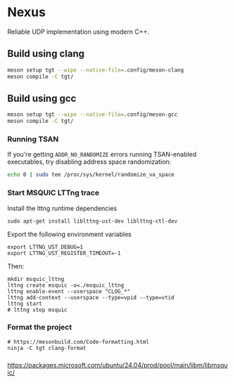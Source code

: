 # Nexus

Reliable UDP implementation using modern C++.

## Build using clang

```sh
meson setup tgt --wipe --native-file=.config/meson-clang
meson compile -C tgt/
```


## Build using gcc

```sh
meson setup tgt --wipe --native-file=.config/meson-gcc
meson compile -C tgt/
```


### Running TSAN

If you're getting `ADDR_NO_RANDOMIZE` errors running TSAN-enabled executables, try disabling address space randomization:


```sh
echo 0 | sudo tee /proc/sys/kernel/randomize_va_space
```

### Start MSQUIC LTTng trace

Install the lttng runtime dependencies
```
sudo apt-get install liblttng-ust-dev liblttng-ctl-dev
```

Export the following environment variables
```
export LTTNG_UST_DEBUG=1
export LTTNG_UST_REGISTER_TIMEOUT=-1
```

Then:

```
mkdir msquic_lttng
lttng create msquic -o=./msquic_lttng
lttng enable-event --userspace "CLOG_*"
lttng add-context --userspace --type=vpid --type=vtid
lttng start
# lttng stop msquic
```

### Format the project

```
# https://mesonbuild.com/Code-formatting.html
ninja -C tgt clang-format
```


### 

https://packages.microsoft.com/ubuntu/24.04/prod/pool/main/libm/libmsquic/
